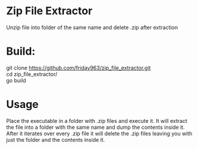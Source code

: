 # Zip File Extractor
Unzip file into folder of the same name and delete .zip after extraction

# Build:
git clone https://github.com/friday963/zip_file_extractor.git  
cd zip_file_extractor/  
go build  

# Usage
Place the executable in a folder with .zip files and execute it.  It will extract the file into a folder with the same name and dump the contents inside it. After it iterates over every .zip file it will delete the .zip files leaving you with just the folder and the contents inside it.
